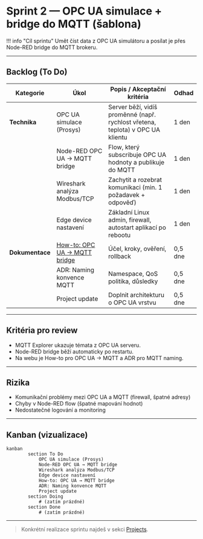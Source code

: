
# Sprint 2 — OPC UA simulace + bridge do MQTT (šablona)

!!! info "Cíl sprintu"
        Umět číst data z OPC UA simulátoru a posílat je přes Node-RED bridge do MQTT brokeru.

---

## Backlog (To Do)

| Kategorie      | Úkol                         | Popis / Akceptační kritéria | Odhad |
|----------------|------------------------------|-----------------------------|-------|
| **Technika**   | OPC UA simulace (Prosys)     | Server běží, vidíš proměnné (např. rychlost vřetena, teplota) v OPC UA klientu | 1 den |
|                | Node-RED OPC UA → MQTT bridge| Flow, který subscribuje OPC UA hodnoty a publikuje do MQTT | 1 den |
|                | Wireshark analýza Modbus/TCP | Zachytit a rozebrat komunikaci (min. 1 požadavek + odpověď) | 1 den |
|                | Edge device nastavení        | Základní Linux admin, firewall, autostart aplikací po rebootu | 1 den |
| **Dokumentace**| [How-to: OPC UA → MQTT bridge](../how-to/opcua-mqtt-bridge.md) | Účel, kroky, ověření, rollback | 0,5 dne |
|                | ADR: Naming konvence MQTT    | Namespace, QoS politika, důsledky | 0,5 dne |
|                | Project update               | Doplnit architekturu o OPC UA vrstvu | 0,5 dne |

---

## Kritéria pro review

- MQTT Explorer ukazuje témata z OPC UA serveru.
- Node-RED bridge běží automaticky po restartu.
- Na webu je How-to pro OPC UA → MQTT a ADR pro MQTT naming.

---

## Rizika

- Komunikační problémy mezi OPC UA a MQTT (firewall, špatné adresy)
- Chyby v Node-RED flow (špatné mapování hodnot)
- Nedostatečné logování a monitoring

---

## Kanban (vizualizace)

```mermaid
kanban
        section To Do
            OPC UA simulace (Prosys)
            Node-RED OPC UA → MQTT bridge
            Wireshark analýza Modbus/TCP
            Edge device nastavení
            How-to: OPC UA → MQTT bridge
            ADR: Naming konvence MQTT
            Project update
        section Doing
            # (zatím prázdné)
        section Done
            # (zatím prázdné)
```

---

> Konkrétní realizace sprintu najdeš v sekci [Projects](../projects/).
